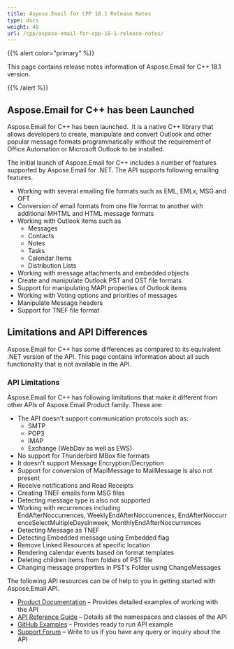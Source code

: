 ```yaml
---
title: Aspose.Email for CPP 18.1 Release Notes
type: docs
weight: 40
url: /cpp/aspose-email-for-cpp-18-1-release-notes/
---
```


{{% alert color="primary" %}} 

This page contains release notes information of Aspose.Email for C++ 18.1 version.

{{% /alert %}} 
## **Aspose.Email for C++ has been Launched**
Aspose.Email for C++ has been launched.  It is a native C++ library that allows developers to create, manipulate and convert Outlook and other popular message formats programmatically without the requirement of Office Automation or Microsoft Outlook to be installed.

The initial launch of Aspose.Email for C++ includes a number of features supported by Aspose.Email for .NET. The API supports following emailing features.

- Working with several emailing file formats such as EML, EMLx, MSG and OFT
- Conversion of email formats from one file format to another with additional MHTML and HTML message formats
- Working with Outlook items such as
  - Messages
  - Contacts
  - Notes
  - Tasks
  - Calendar Items
  - Distribution Lists
- Working with message attachments and embedded objects
- Create and manipulate Outlook PST and OST file formats
- Support for manipulating MAPI properties of Outlook items
- Working with Voting options and priorities of messages
- Manipulate Message headers
- Support for TNEF file format
## **Limitations and API Differences**
Aspose.Email for C++ has some differences as compared to its equivalent .NET version of the API. This page contains information about all such functionality that is not available in the API.
### **API Limitations**
Aspose.Email for C++ has following limitations that make it different from other APIs of Aspose.Email Product family. These are:

- The API doesn't support communication protocols such as:
  - SMTP
  - POP3
  - IMAP
  - Exchange (WebDav as well as EWS)
- No support for Thunderbird MBox file formats
- It doesn't support Message Encryption/Decryption
- Support for conversion of MapiMessage to MailMessage is also not present
- Receive notifications and Read Receipts
- Creating TNEF emails form MSG files
- Detecting message type is also not supported
- Working with recurrences including EndAfterNoccurrences, WeeklyEndAfterNoccurrences, EndAfterNoccurrenceSelectMultipleDaysInweek, MonthlyEndAfterNoccurrences
- Detecting Message as TNEF
- Detecting Embedded message using Embedded flag
- Remove Linked Resources at specific location
- Rendering calendar events based on format templates
- Deleting children items from folders of PST file
- Changing message properties in PST's Folder using ChangeMessages

The following API resources can be of help to you in getting started with Aspose.Email API.

- [Product Documentation](/email/cpp/home/) – Provides detailed examples of working with the API
- [API Reference Guide](https://reference.aspose.com/email/cpp) – Details all the namespaces and classes of the API
- [GitHub Examples](https://github.com/aspose-email/Aspose.Email-for-C) – Provides ready to run API example
- [Support Forum](https://forum.aspose.com/c/email/12) – Write to us if you have any query or inquiry about the API
